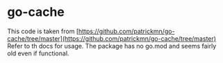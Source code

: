 # go-cache
This code is taken from [https://github.com/patrickmn/go-cache/tree/master](https://github.com/patrickmn/go-cache/tree/master)
Refer to th docs for usage. The package has no go.mod and seems fairly old even if functional.
